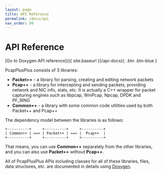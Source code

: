 ```yaml
---
layout: page
title: API Reference
permalink: /docs/api
nav_order: 99
---
```


# API Reference

[Go to Doxygen API reference]({{ site.baseurl }}/api-docs){: .btn .btn-blue }

PcapPlusPlus consists of 3 libraries:

- __Packet++__ - a library for parsing, creating and editing network packets
- __Pcap++__ - a library for intercepting and sending packets, providing network and NIC info, stats, etc. It is actually a C++ wrapper for packet capturing engines such as libpcap, WinPcap, Npcap, DPDK and PF_RING
- __Common++__ - a library with some common code utilities used by both Packet++ and Pcap++

The dependency model between the libraries is as follows:

```
+----------+     +----------+     +----------+
| Common++ | ==> | Packet++ | ==> |  Pcap++  |
+----------+     +----------+     +----------+
```

That means, you can use __Common++__ separately from the other libraries, and you can also use __Packet++__ without __Pcap++__.

All of PcapPlusPlus APIs including classes for all of these libraries, files, data structures, etc. are documented in details using [Doxygen](http://www.doxygen.nl/).
